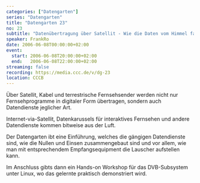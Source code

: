 ```yaml
---
categories: ["Datengarten"]
series: "Datengarten"
title: "Datengarten 23"
no: 23
subtitle: "Datenübertragung über Satellit - Wie die Daten vom Himmel fallen"
speaker: FrankRo
date: 2006-06-08T00:00:00+02:00
event:
  start: 2006-06-08T20:00:00+02:00
  end:   2006-06-08T22:00:00+02:00
streaming: false
recording: https://media.ccc.de/v/dg-23
location: CCCB
---
```



Über Satellit, Kabel und terrestrische Fernsehsender werden nicht nur
Fernsehprogramme in digitaler Form übertragen, sondern auch Datendienste
jeglicher Art.

Internet-via-Satellit, Datenkarussels für interaktives Fernsehen und
andere Datendienste kommen bitweise aus der Luft.

Der Datengarten ibt eine Einführung, welches die gängigen Datendienste
sind, wie die Nullen und Einsen zusammengebaut sind und vor allem, wie
man mit entsprechendem Empfangsequipment die Lauscher aufstellen kann.

Im Anschluss gibts dann ein Hands-on Workshop für das DVB-Subsystem
unter Linux, wo das gelernte praktisch demonstriert wird.
